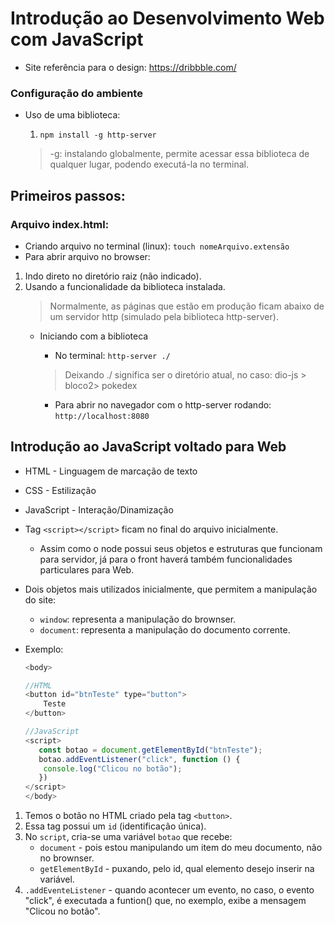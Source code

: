 # Introdução ao Desenvolvimento Web com JavaScript
- Site referência para o design: https://dribbble.com/

### Configuração do ambiente
- Uso de uma biblioteca:

    1. `npm install -g http-server`
    > -g: instalando globalmente, permite acessar essa biblioteca de qualquer lugar, podendo executá-la no terminal.

## Primeiros passos:

### Arquivo index.html:
- Criando arquivo no terminal (linux): `touch nomeArquivo.extensão` 
- Para abrir arquivo no browser: 
1. Indo direto no diretório raiz (não indicado).
2. Usando a funcionalidade da biblioteca instalada.
    > Normalmente, as páginas que estão em produção ficam abaixo de um servidor http (simulado pela biblioteca http-server).
    - Iniciando com a biblioteca
        - No terminal: `http-server ./`
        > Deixando ./ significa ser o diretório atual, no caso: dio-js > bloco2> pokedex

        - Para abrir no navegador com o http-server rodando: `http://localhost:8080`

## Introdução ao JavaScript voltado para Web
- HTML - Linguagem de marcação de texto
- CSS - Estilização 
- JavaScript - Interação/Dinamização

- Tag `<script></script>` ficam no final do arquivo inicialmente.
    - Assim como o node possui seus objetos e estruturas que funcionam para servidor, já para o front haverá também funcionalidades particulares para Web.

- Dois objetos mais utilizados inicialmente, que permitem a manipulação do site:
    - `window`: representa a manipulação do brownser.
    - `document`: representa a manipulação do documento corrente.

- Exemplo: 
    ~~~javascript
    <body>

    //HTML
    <button id="btnTeste" type="button">
        Teste
    </button>

    //JavaScript
    <script>
       const botao = document.getElementById("btnTeste");
       botao.addEventListener("click", function () {
        console.log("Clicou no botão");
       })
    </script>
    </body>
    ~~~
1. Temos o botão no HTML criado pela tag `<button>`.
2. Essa tag possui um `id` (identificação única).
3. No `script`, cria-se uma variável `botao` que recebe:
    - `document` - pois estou manipulando um item do meu documento, não no brownser.
    - `getElementById` - puxando, pelo id, qual elemento desejo inserir na variável.
4. `.addEventeListener` - quando acontecer um evento, no caso, o evento "click", é executada a funtion() que, no exemplo, exibe a mensagem "Clicou no botão".
